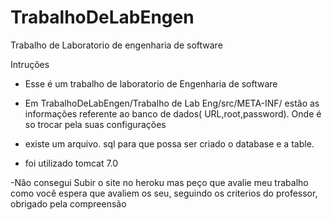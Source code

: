 # TrabalhoDeLabEngen
Trabalho de Laboratorio de engenharia de software

Intruções
- Esse é um trabalho de laboratorio de Engenharia de software

- Em TrabalhoDeLabEngen/Trabalho de Lab Eng/src/META-INF/ estão as informações referente ao banco de dados( URL,root,password). Onde é so trocar pela suas configurações
- existe um arquivo. sql para que possa ser criado o database e a table.
- foi utilizado tomcat 7.0

-Não consegui Subir o site no heroku mas peço que avalie meu trabalho como você espera que avaliem os seu, seguindo os criterios do professor, obrigado pela compreensão
